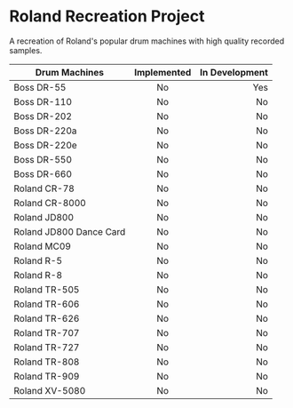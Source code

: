 # Roland Recreation Project
 A recreation of Roland's popular drum machines with high quality recorded samples.
 
| Drum Machines        | Implemented           | In Development  |
| ------------- |:-------------:| -----:|
| Boss DR-55      | No | Yes |
| Boss DR-110      | No      | No |
| Boss DR-202 | No      |    No |
| Boss DR-220a | No      |    No |
| Boss DR-220e | No      |    No |
| Boss DR-550 | No      |    No |
| Boss DR-660 | No      |    No |
| Roland CR-78 | No      |    No |
| Roland CR-8000 | No      |    No |
| Roland JD800 | No      |    No |
| Roland JD800 Dance Card | No      |    No |
| Roland MC09 | No      |    No |
| Roland R-5 | No      |    No |
| Roland R-8 | No      |    No |
| Roland TR-505 | No      |    No |
| Roland TR-606 | No      |    No |
| Roland TR-626 | No      |    No |
| Roland TR-707 | No      |    No |
| Roland TR-727 | No      |    No |
| Roland TR-808 | No      |    No |
| Roland TR-909 | No      |    No |
| Roland XV-5080| No      |    No |
